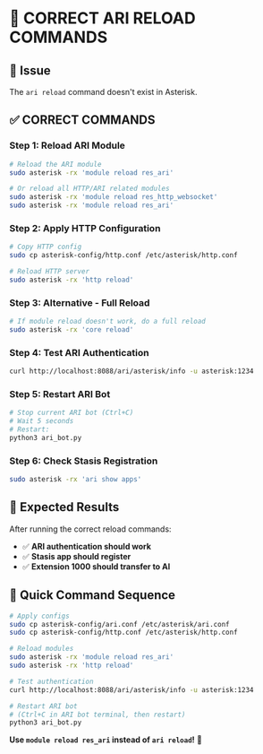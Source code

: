 # 🔧 CORRECT ARI RELOAD COMMANDS

## 🎯 Issue
The `ari reload` command doesn't exist in Asterisk.

## ✅ CORRECT COMMANDS

### Step 1: Reload ARI Module
```bash
# Reload the ARI module
sudo asterisk -rx 'module reload res_ari'

# Or reload all HTTP/ARI related modules
sudo asterisk -rx 'module reload res_http_websocket'
sudo asterisk -rx 'module reload res_ari'
```

### Step 2: Apply HTTP Configuration
```bash
# Copy HTTP config
sudo cp asterisk-config/http.conf /etc/asterisk/http.conf

# Reload HTTP server
sudo asterisk -rx 'http reload'
```

### Step 3: Alternative - Full Reload
```bash
# If module reload doesn't work, do a full reload
sudo asterisk -rx 'core reload'
```

### Step 4: Test ARI Authentication
```bash
curl http://localhost:8088/ari/asterisk/info -u asterisk:1234
```

### Step 5: Restart ARI Bot
```bash
# Stop current ARI bot (Ctrl+C)
# Wait 5 seconds
# Restart:
python3 ari_bot.py
```

### Step 6: Check Stasis Registration
```bash
sudo asterisk -rx 'ari show apps'
```

## 🎯 Expected Results

After running the correct reload commands:
- ✅ **ARI authentication should work**
- ✅ **Stasis app should register**
- ✅ **Extension 1000 should transfer to AI**

## 🚀 Quick Command Sequence

```bash
# Apply configs
sudo cp asterisk-config/ari.conf /etc/asterisk/ari.conf
sudo cp asterisk-config/http.conf /etc/asterisk/http.conf

# Reload modules
sudo asterisk -rx 'module reload res_ari'
sudo asterisk -rx 'http reload'

# Test authentication
curl http://localhost:8088/ari/asterisk/info -u asterisk:1234

# Restart ARI bot
# (Ctrl+C in ARI bot terminal, then restart)
python3 ari_bot.py
```

**Use `module reload res_ari` instead of `ari reload`!** 🚀